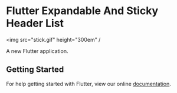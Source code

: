 # Flutter Expandable And Sticky Header List

<img src="stick.gif" height="300em" /

A new Flutter application.

## Getting Started

For help getting started with Flutter, view our online
[documentation](https://flutter.io/).
